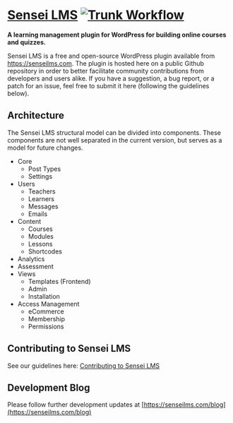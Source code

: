 # [Sensei LMS](https://senseilms.com) [![Trunk Workflow](https://github.com/Automattic/sensei/actions/workflows/trunk.yml/badge.svg)](https://github.com/Automattic/sensei/actions/workflows/trunk.yml)
**A learning management plugin for WordPress for building online courses and quizzes.**

Sensei LMS is a free and open-source WordPress plugin available from https://senseilms.com. The plugin is hosted here on a public Github repository in order to better facilitate community contributions from developers and users alike. If you have a suggestion, a bug report, or a patch for an issue, feel free to submit it here (following the guidelines below). 

## Architecture

The Sensei LMS structural model can be divided into components. These components are not well separated in the current
version, but serves as a model for future changes.

* Core
  * Post Types
  * Settings
* Users
  * Teachers
  * Learners
  * Messages
  * Emails
* Content
  * Courses
  * Modules
  * Lessons
  * Shortcodes
* Analytics
* Assessment
* Views
  * Templates (Frontend)
  * Admin
  * Installation
* Access Management
  * eCommerce
  * Membership
  * Permissions

## Contributing to Sensei LMS
See our guidelines here: [Contributing to Sensei LMS](https://github.com/Automattic/sensei/blob/trunk/CONTRIBUTING.md)

## Development Blog
Please follow further development updates at [https://senseilms.com/blog](https://senseilms.com/blog)
